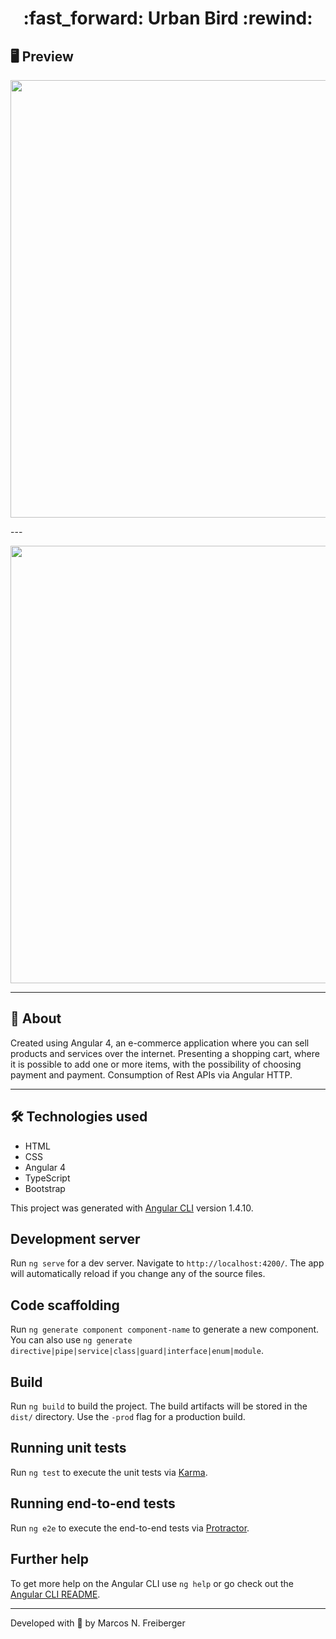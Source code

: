<h1 align = "center"> :fast_forward: Urban Bird :rewind: </h1>

## 🖥 Preview
<p align = "center">
  <img src = "https://user-images.githubusercontent.com/48637568/91925302-17bc4a80-ecab-11ea-9c1f-203830aed59d.jpg" width = "700">
</p>
---
<p align = "center">
  <img src = "https://user-images.githubusercontent.com/48637568/91925379-3de1ea80-ecab-11ea-85a4-76f5168459ca.jpg" width = "700">
</p>

---

## 📖 About
<p>Created using Angular 4, an e-commerce application where you can sell products and services over the internet. Presenting a shopping cart, where it is possible to add one or more items, with the possibility of choosing payment and payment.
Consumption of Rest APIs via Angular HTTP.</p>

---

## 🛠 Technologies used
- HTML
- CSS
- Angular 4
- TypeScript
- Bootstrap

This project was generated with [Angular CLI](https://github.com/angular/angular-cli) version 1.4.10.

## Development server

Run `ng serve` for a dev server. Navigate to `http://localhost:4200/`. The app will automatically reload if you change any of the source files.

## Code scaffolding

Run `ng generate component component-name` to generate a new component. You can also use `ng generate directive|pipe|service|class|guard|interface|enum|module`.

## Build

Run `ng build` to build the project. The build artifacts will be stored in the `dist/` directory. Use the `-prod` flag for a production build.

## Running unit tests

Run `ng test` to execute the unit tests via [Karma](https://karma-runner.github.io).

## Running end-to-end tests

Run `ng e2e` to execute the end-to-end tests via [Protractor](http://www.protractortest.org/).

## Further help

To get more help on the Angular CLI use `ng help` or go check out the [Angular CLI README](https://github.com/angular/angular-cli/blob/master/README.md).

---
Developed with 💙 by Marcos N. Freiberger
